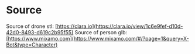 # Source
Source of drone stl: [https://clara.io](https://clara.io/view/1c6e9fef-d10d-42d0-8493-d619c2b95f55)
Source of person glb: [https://www.mixamo.com](https://www.mixamo.com/#/?page=1&query=X-Bot&type=Character)